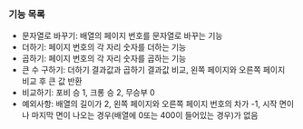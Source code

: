 ### 기능 목록

- 문자열로 바꾸기: 배열의 페이지 번호를 문자열로 바꾸는 기능
- 더하기: 페이지 번호의 각 자리 숫자를 더하는 기능
- 곱하기: 페이지 번호의 각 자리 숫자를 곱하는 기능
- 큰 수 구하기: 더하기 결과값과 곱하기 결과값 비교, 왼쪽 페이지와 오른쪽 페이지 비교 후 큰 값 반환
- 비교하기: 포비 승 1, 크롱 승 2, 무승부 0
- 예외사항: 배열의 길이가 2, 왼쪽 페이지와 오른쪽 페이지 번호의 차가 -1, 시작 면이나 마지막 면이 나오는 경우(배열에 0또는 400이 들어있는 경우)가 없음